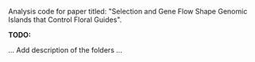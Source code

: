 Analysis code for paper titled:
"Selection and Gene Flow Shape Genomic Islands that Control Floral Guides".


**TODO:**

... Add description of the folders ...
